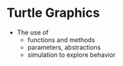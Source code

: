 # Turtle Graphics

* The use of 
  * functions and methods
  * parameters, abstractions
  * simulation to explore behavior
